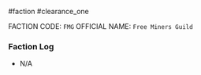 #faction #clearance_one 

FACTION CODE: `FMG`
OFFICIAL NAME: `Free Miners Guild`

### Faction Log
 - N/A